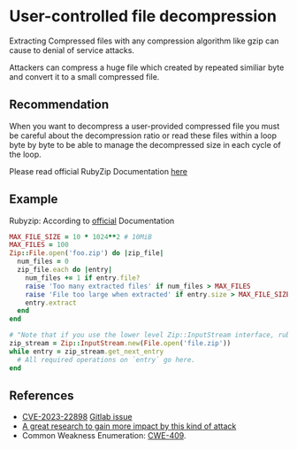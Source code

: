 # User-controlled file decompression
Extracting Compressed files with any compression algorithm like gzip can cause to denial of service attacks.

Attackers can compress a huge file which created by repeated similiar byte and convert it to a small compressed file.


## Recommendation
When you want to decompress a user-provided compressed file you must be careful about the decompression ratio or read these files within a loop byte by byte to be able to manage the decompressed size in each cycle of the loop.

Please read official RubyZip Documentation [here](https://github.com/rubyzip/rubyzip/#size-validation)


## Example
Rubyzip: According to [official](https://github.com/rubyzip/rubyzip/#reading-a-zip-file) Documentation


```ruby
MAX_FILE_SIZE = 10 * 1024**2 # 10MiB
MAX_FILES = 100
Zip::File.open('foo.zip') do |zip_file|
  num_files = 0
  zip_file.each do |entry|
    num_files += 1 if entry.file?
    raise 'Too many extracted files' if num_files > MAX_FILES
    raise 'File too large when extracted' if entry.size > MAX_FILE_SIZE
    entry.extract
  end
end
```

```ruby
# "Note that if you use the lower level Zip::InputStream interface, rubyzip does not check the entry sizes"
zip_stream = Zip::InputStream.new(File.open('file.zip'))
while entry = zip_stream.get_next_entry
  # All required operations on `entry` go here.
end
```

## References
* [CVE-2023-22898](https://www.cvedetails.com/cve/CVE-2022-3759/) [Gitlab issue](https://gitlab.com/gitlab-org/gitlab/-/issues/379633)
* [A great research to gain more impact by this kind of attack](https://www.bamsoftware.com/hacks/zipbomb/)
* Common Weakness Enumeration: [CWE-409](https://cwe.mitre.org/data/definitions/409.html).
